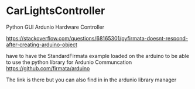 # CarLightsController

Python GUI 
Ardunio Hardware Controller


https://stackoverflow.com/questions/68165301/pyfirmata-doesnt-respond-after-creating-arduino-object


have to have the StandardFirmata example loaded on the arduino 
to be able to use the python library for Ardunio Communcation
https://github.com/firmata/arduino

The link is there but you can also find in in the ardunio library manager 